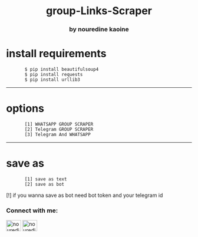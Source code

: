 <h1 align="center">group-Links-Scraper</h1>
<h3 align="center">by nouredine kaoine</h3>

<h1> install requirements </h1>
<p align="left"> 

           $ pip install beautifulsoup4 
           $ pip install requests
           $ pip install urllib3
  
  



</p>

<hr>
<h1> options</h1>
<p align="left"> 

           [1] WHATSAPP GROUP SCRAPER
           [2] Telegram GROUP SCRAPER
           [3] Telegram And WHATSAPP
</p>

<hr>
<h1> save as</h1>
<p align="left"> 

           [1] save as text
           [2] save as bot
</p>
<p> [!] if you wanna save as bot need bot token and your telegram id</p>


<h3 align="left">Connect with me:</h3>
<p align="left">
<a href="https://instagram.com/nouredinekn" target="blank"><img align="center" src="https://raw.githubusercontent.com/rahuldkjain/github-profile-readme-generator/master/src/images/icons/Social/instagram.svg" alt="nouredinekn" height="30" width="40" /></a>
 <a href="https://t.me/n2k4n" target="blank"><img align="center" src="https://upload.wikimedia.org/wikipedia/commons/8/83/Telegram_2019_Logo.svg" alt="nouredinekn" height="30" width="40" /></a>
</p>

